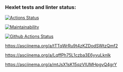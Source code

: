 ### Hexlet tests and linter status:
[![Actions Status](https://github.com/Gamilkar/python-project-lvl1/workflows/hexlet-check/badge.svg)](https://github.com/Gamilkar/python-project-lvl1/actions)

[![Maintainability](https://api.codeclimate.com/v1/badges/f187347f9aa6256ee6ba/maintainability)](https://codeclimate.com/github/Gamilkar/python-project-lvl1/maintainability)

[![Github Actions Status](https://github.com/Gamilkar/python-project-lvl1/actions/workflows/lint.yml/badge.svg)](https://github.com/Gamilkar/python-project-lvl1/actions)

https://asciinema.org/a/tTTqWrRu9t4zKZDodSWtzQmf2

https://asciinema.org/a/LqffPh75L1czba3E6yvuLknlk

https://asciinema.org/a/mtJsX1sK15qzVIUMHpgvQ4grY